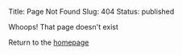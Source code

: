 Title: Page Not Found
Slug: 404
Status: published

Whoops!  That page doesn't exist

Return to the [homepage](/)